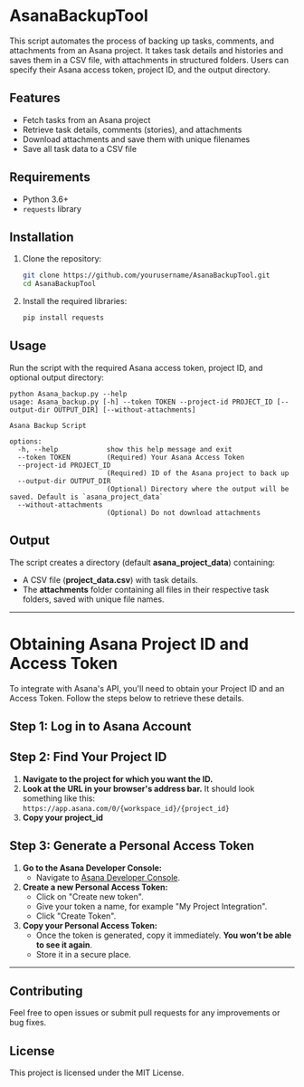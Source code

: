 # AsanaBackupTool
This script automates the process of backing up tasks, comments, and attachments from an Asana project. It takes task details and histories and saves them in a CSV file, with attachments in structured folders. Users can specify their Asana access token, project ID, and the output directory.

## Features

- Fetch tasks from an Asana project
- Retrieve task details, comments (stories), and attachments
- Download attachments and save them with unique filenames
- Save all task data to a CSV file

## Requirements

- Python 3.6+
- `requests` library

## Installation

1. Clone the repository:
    ```bash
    git clone https://github.com/yourusername/AsanaBackupTool.git
    cd AsanaBackupTool
    ```

2. Install the required libraries:
    ```bash
    pip install requests
    ```

## Usage
Run the script with the required Asana access token, project ID, and optional output directory:

```
python Asana_backup.py --help
usage: Asana_backup.py [-h] --token TOKEN --project-id PROJECT_ID [--output-dir OUTPUT_DIR] [--without-attachments]

Asana Backup Script

options:
  -h, --help            show this help message and exit
  --token TOKEN         (Required) Your Asana Access Token
  --project-id PROJECT_ID
                        (Required) ID of the Asana project to back up
  --output-dir OUTPUT_DIR
                        (Optional) Directory where the output will be saved. Default is `asana_project_data`
  --without-attachments
                        (Optional) Do not download attachments
```
                       
## Output
The script creates a directory (default **asana_project_data**) containing:
- A CSV file (**project_data.csv**) with task details.
- The **attachments** folder containing all files in their respective task folders, saved with unique file names.

_____________________________________________________________________________________
# Obtaining Asana Project ID and Access Token

To integrate with Asana's API, you'll need to obtain your Project ID and an Access Token. Follow the steps below to retrieve these details.

## Step 1: Log in to Asana Account

## Step 2: Find Your Project ID
1. **Navigate to the project for which you want the ID.**
2. **Look at the URL in your browser's address bar.** It should look something like this:
   ```https://app.asana.com/0/{workspace_id}/{project_id}```
3. **Copy your project_id**

## Step 3: Generate a Personal Access Token
1. **Go to the Asana Developer Console:**
   - Navigate to [Asana Developer Console](https://app.asana.com/0/developer-console).
2. **Create a new Personal Access Token:**
   - Click on "Create new token".
   - Give your token a name, for example "My Project Integration".
   - Click "Create Token".
3. **Copy your Personal Access Token:**
   - Once the token is generated, copy it immediately. **You won’t be able to see it again**. 
   - Store it in a secure place.
___________________________________________________________________________________

## Contributing
Feel free to open issues or submit pull requests for any improvements or bug fixes.

## License
This project is licensed under the MIT License.  

